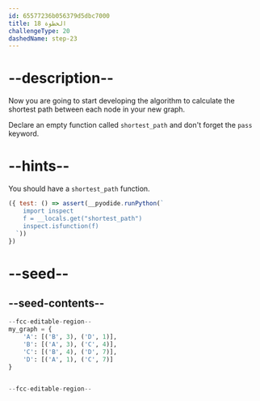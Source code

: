 ```yaml
---
id: 65577236b056379d5dbc7000
title: الخطوة 18
challengeType: 20
dashedName: step-23
---
```


# --description--

Now you are going to start developing the algorithm to calculate the shortest path between each node in your new graph.

Declare an empty function called `shortest_path` and don't forget the `pass` keyword.

# --hints--

You should have a `shortest_path` function.

```js
({ test: () => assert(__pyodide.runPython(`
    import inspect
    f = __locals.get("shortest_path")
    inspect.isfunction(f)
  `))
})
```

# --seed--

## --seed-contents--

```py
--fcc-editable-region--
my_graph = {
    'A': [('B', 3), ('D', 1)],
    'B': [('A', 3), ('C', 4)],
    'C': [('B', 4), ('D', 7)],
    'D': [('A', 1), ('C', 7)]
}


--fcc-editable-region--
```
